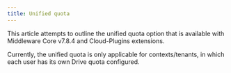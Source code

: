 ```yaml
---
title: Unified quota
---
```


This article attempts to outline the unified quota option that is available with Middleware Core v7.8.4 and Cloud-Plugins extensions.

Currently, the unified quota is only applicable for contexts/tenants, in which each user has its own Drive quota configured.


